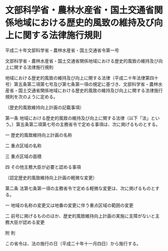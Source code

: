 # 文部科学省・農林水産省・国土交通省関係地域における歴史的風致の維持及び向上に関する法律施行規則

平成二十年文部科学省・農林水産省・国土交通省令第一号

文部科学省・農林水産省・国土交通省関係地域における歴史的風致の維持及び向上に関する法律施行規則

地域における歴史的風致の維持及び向上に関する法律（平成二十年法律第四十号）第五条第二項第七号及び第七条第一項の規定に基づき、文部科学省・農林水産省・国土交通省関係地域における歴史的風致の維持及び向上に関する法律施行規則を次のように定める。

（歴史的風致維持向上計画の記載事項）

第一条 地域における歴史的風致の維持及び向上に関する法律（以下「法」という。）第五条第二項第七号の主務省令で定める事項は、次に掲げるものとする。

一 歴史的風致維持向上計画の名称

二 重点区域の名称

三 重点区域の面積

四 その他主務大臣が必要と認める事項

（認定歴史的風致維持向上計画の軽微な変更）

第二条 法第七条第一項の主務省令で定める軽微な変更は、次に掲げるものとする。

一 地域の名称の変更又は地番の変更に伴う重点区域の範囲の変更

二 前号に掲げるもののほか、歴史的風致維持向上計画の実施に支障がないと主務大臣が認める変更

附 則

この省令は、法の施行の日（平成二十年十一月四日）から施行する。
